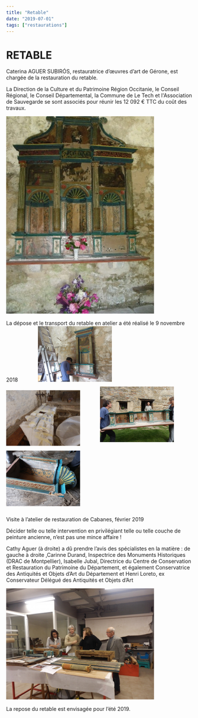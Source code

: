 ```yaml
---
title: "Retable"
date: "2019-07-01"
tags: ["restaurations"]
---
```


# RETABLE

Caterina AGUER SUBIRÓS, restauratrice d’œuvres d’art de Gérone, est chargée de la restauration du retable.

La Direction de la Culture et du Patrimoine Région Occitanie,
le Conseil Régional, le Conseil Départemental, la Commune de Le Tech et l'Association de Sauvegarde se sont associés pour réunir les 12 092 € TTC du coût des travaux.

<img
  alt
  src="/images/00104-dscf5649-jpg.jpg"
  style="width: 400px; height: 533px"
/>

La dépose et le transport du retable en atelier a été réalisé le 9 novembre 2018
<img
  alt
  src="/images/retable-20180910-6-jpg.jpg"
  style="
    width: 200px;
    height: 150px;
    margin-left: 50px;
    margin-right: 50px;
  "
/>
<img
  alt
  src="/images/retable-20180910-9-jpg.jpg"
  style="
    width: 200px;
    height: 150px;
    margin-left: 0px;
    margin-right: 0px;
  "
/>
<img
  alt
  src="/images/retable-20180910-10-jpg.jpg"
  style="
    width: 200px;
    height: 150px;
    margin: 10px 50px;
  "
/>
<img
  alt
  src="/images/retable-20180910-8-jpg.jpg"
  style="
    width: 200px;
    height: 150px;
    margin-top: 10px;
    margin-bottom: 10px;
  "
/>

Visite à l’atelier de restauration de Cabanes, février 2019

Décider telle ou telle intervention en privilégiant telle ou telle couche de peinture ancienne, n’est pas une mince affaire !

Cathy Aguer (à droite) a dû prendre l’avis des spécialistes en la matière : de gauche à droite ,Carinne Durand, Inspectrice des Monuments Historiques (DRAC de Montpellier), Isabelle Jubal, Directrice du Centre de Conservation et Restauration du Patrimoine du Département, et également Conservatrice des Antiquités et Objets d’Art du Département et Henri Loreto, ex Conservateur Délégué des Antiquités et Objets d’Art

<img
  alt
  src="/images/retable-20190330-006-jpg.jpg"
  style="width: 400px; height: 300px"
/>

La repose du retable est envisagée pour l’été 2019.
